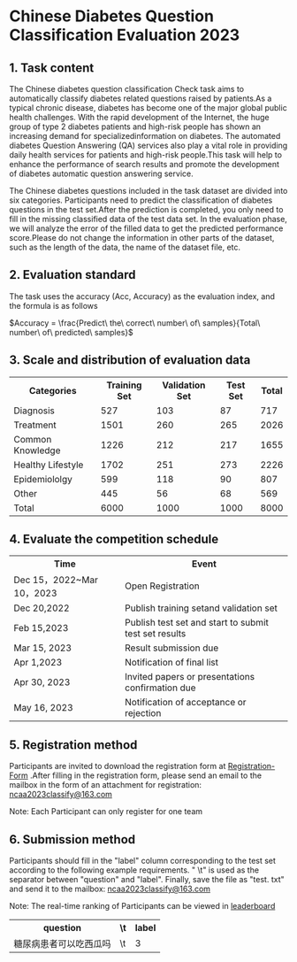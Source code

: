 # Chinese Diabetes Question Classification Evaluation 2023
## 1. Task content
The Chinese diabetes question classification Check task aims to automatically classify diabetes related questions raised by patients.As a typical chronic disease, diabetes has become one of the major global public health challenges. With the rapid development of the Internet, the huge group of type 2 diabetes patients and high-risk people has shown an increasing demand for specializedinformation on diabetes. The automated diabetes Question Answering (QA) services also play a vital role in providing daily health services for patients and high-risk people.This task will help to enhance the performance of search results and promote the development of diabetes automatic question answering service.

The Chinese diabetes questions included in the task dataset are divided into six categories. Participants need to predict the classification of diabetes questions in the test set.After the prediction is completed, you only need to fill in the missing classified data of the test data set. In the evaluation phase, we will analyze the error of the filled data to get the predicted performance score.Please do not change the information in other parts of the dataset, such as the length of the data, the name of the dataset file, etc.

## 2. Evaluation standard
The task uses the accuracy (Acc, Accuracy) as the evaluation index, and the formula is as follows

$Accuracy  = \frac{Predict\ the\ correct\ number\ of\ samples}{Total\ number\ of\ predicted\ samples}$

## 3. Scale and distribution of evaluation data

<table><tr><th>Categories</th><th>Training Set</th><th>Validation Set</th><th>Test Set</th><th>Total</th></tr>
  <tr><td>Diagnosis</td><td>527</td><td>103</td><td>87</td><td>717</td></tr>
  <tr><td>Treatment</td><td>1501</td><td>260</td><td>265</td><td>2026</td></tr>
  <tr><td>Common Knowledge</td><td>1226</td><td>212</td><td>217</td><td>1655</td></tr>
  <tr><td>Healthy Lifestyle</td><td>1702</td><td>251</td><td>273</td><td>2226</td></tr>
  <tr><td>Epidemiololgy</td><td>599</td><td>118</td><td>90</td><td>807</td></tr>
  <tr><td>Other</td><td>445</td><td>56</td><td>68</td><td>569</td></tr>
  <tr><td>Total</td><td>6000</td><td>1000</td><td>1000</td><td>8000</td></tr>
</table>

## 4. Evaluate the competition schedule

<table>
  <tr><th>Time</th><th>Event</th></tr>
  <tr><td>Dec 15，2022~Mar 10，2023</td><td>Open Registration</td></tr>
  <tr><td>Dec 20,2022</td><td>Publish training setand validation set</td></tr>
  <tr><td>Feb 15,2023</td><td>Publish test set and start to submit test set results</td></tr>
  <tr><td>Mar 15, 2023</td><td>Result submission due</td></tr>
  <tr><td>Apr 1,2023</td><td>Notification of final list</td></tr>
  <tr><td>Apr 30, 2023</td><td>Invited papers or presentations confirmation due</td></tr>
  <tr><td> May 16, 2023</td><td>Notification of acceptance or rejection</td></tr>
</table>

## 5. Registration method
Participants are invited to download the registration form at [Registration-Form](https://github.com/yuni-bobo/Chinese-DQC/blob/main/Registration-Form.docx) .After filling in the registration form, please send an email to the mailbox in the form of an attachment for registration: ncaa2023classify@163.com 

Note: Each Participant can only register for one team

## 6. Submission method
Participants should fill in the "label" column corresponding to the test set according to the following example requirements. " \t" is used as the separator between "question" and "label". Finally, save the file as "test. txt" and send it to the mailbox: ncaa2023classify@163.com

Note: The real-time ranking of Participants can be viewed in [leaderboard](leaderboard/README.md)
<table>
  <tr><th>question</th><th>\t</th><th>label</th></tr>
  <tr><td>糖尿病患者可以吃西瓜吗</td><td>\t</td><td>3</td></tr>
</table>
